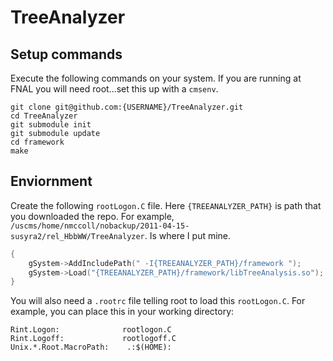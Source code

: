 # TreeAnalyzer

## Setup commands
Execute the following commands on your system. If you are running at FNAL you will need root...set this up with a `cmsenv`.


```Shell
git clone git@github.com:{USERNAME}/TreeAnalyzer.git
cd TreeAnalyzer
git submodule init
git submodule update
cd framework
make
```

## Enviornment
Create the following `rootLogon.C` file.  Here `{TREEANALYZER_PATH}` is path that you downloaded the repo. For example,  `/uscms/home/nmccoll/nobackup/2011-04-15-susyra2/rel_HbbWW/TreeAnalyzer`. Is where I put mine.

```C++
{
    gSystem->AddIncludePath(" -I{TREEANALYZER_PATH}/framework ");
    gSystem->Load("{TREEANALYZER_PATH}/framework/libTreeAnalysis.so");
}
```  

You will also need a `.rootrc` file telling root to load this `rootLogon.C`.  For example, you can place this in your working directory:  

```Shell
Rint.Logon:              rootlogon.C
Rint.Logoff:             rootlogoff.C
Unix.*.Root.MacroPath:    .:$(HOME):
```